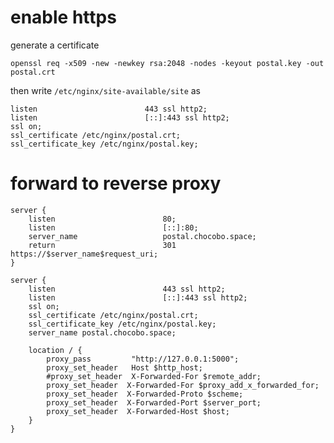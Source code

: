
# enable https

generate a certificate

    openssl req -x509 -new -newkey rsa:2048 -nodes -keyout postal.key -out postal.crt

then write `/etc/nginx/site-available/site` as

```
listen                        443 ssl http2;
listen                        [::]:443 ssl http2;
ssl on;
ssl_certificate /etc/nginx/postal.crt;
ssl_certificate_key /etc/nginx/postal.key;
```


# forward to reverse proxy

```
server {
    listen                        80;
    listen                        [::]:80;
    server_name                   postal.chocobo.space;
    return                        301 https://$server_name$request_uri;
}
```

```
server {
    listen                        443 ssl http2;
    listen                        [::]:443 ssl http2;
    ssl on;
    ssl_certificate /etc/nginx/postal.crt;
    ssl_certificate_key /etc/nginx/postal.key;
    server_name postal.chocobo.space;

    location / {
        proxy_pass         "http://127.0.0.1:5000";
        proxy_set_header   Host $http_host;
        #proxy_set_header  X-Forwarded-For $remote_addr;
        proxy_set_header  X-Forwarded-For $proxy_add_x_forwarded_for;
        proxy_set_header  X-Forwarded-Proto $scheme;
        proxy_set_header  X-Forwarded-Port $server_port;
        proxy_set_header  X-Forwarded-Host $host;
    }
}
```



